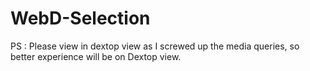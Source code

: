 # WebD-Selection

PS : Please view in dextop view as I screwed up the media queries, so better experience will be on Dextop view.
